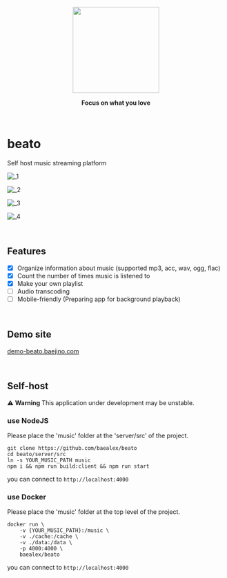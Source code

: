 
<p align="center">
    <a href="https://github.com/baealex/Cally/">
        <img width="200px" src="https://github.com/baealex/beato/assets/35596687/c96552c6-8a32-416c-a7be-274ee83a176d">
    </a>
</p>

<p align="center">
    <strong>Focus on what you love</strong>
</p>

<br>

# beato

Self host music streaming platform

![_1](https://github.com/baealex/beato/assets/35596687/c3a87af0-7d18-4dbc-93b1-364836c334fc)

![_2](https://github.com/baealex/beato/assets/35596687/141232fd-f81d-4d2c-8bce-8c94c40bbd30)

![_3](https://github.com/baealex/beato/assets/35596687/204d6a24-d0a5-45a3-91fd-3adebf887a10)

![_4](https://github.com/baealex/beato/assets/35596687/71c3c687-d003-48be-a632-8d6561b3e118)

<br>

## Features

- [x] Organize information about music (supported mp3, acc, wav, ogg, flac)
- [x] Count the number of times music is listened to
- [x] Make your own playlist
- [ ] Audio transcoding
- [ ] Mobile-friendly (Preparing app for background playback)

<br>

## Demo site

[demo-beato.baejino.com](https://demo-beato.baejino.com/)

<br>

## Self-host

⚠️ **Warning** This application under development may be unstable.

### use NodeJS

Please place the 'music' folder at the 'server/src' of the project.

```
git clone https://github.com/baealex/beato
cd beato/server/src
ln -s YOUR_MUSIC_PATH music
npm i && npm run build:client && npm run start
```

you can connect to `http://localhost:4000`

### use Docker

Please place the 'music' folder at the top level of the project.

```
docker run \
    -v {YOUR_MUSIC_PATH}:/music \
    -v ./cache:/cache \
    -v ./data:/data \
    -p 4000:4000 \
    baealex/beato
```

you can connect to `http://localhost:4000`
